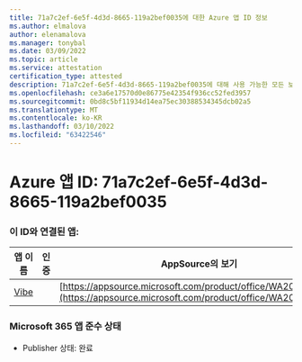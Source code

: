 ```yaml
---
title: 71a7c2ef-6e5f-4d3d-8665-119a2bef0035에 대한 Azure 앱 ID 정보
ms.author: elmalova
author: elenamalova
ms.manager: tonybal
ms.date: 03/09/2022
ms.topic: article
ms.service: attestation
certification_type: attested
description: 71a7c2ef-6e5f-4d3d-8665-119a2bef0035에 대해 사용 가능한 모든 보안 및 규정 준수 정보입니다.
ms.openlocfilehash: ce3a6e17570d0e86775e42354f936cc52fed3957
ms.sourcegitcommit: 0bd8c5bf11934d14ea75ec30388534345dcb02a5
ms.translationtype: MT
ms.contentlocale: ko-KR
ms.lasthandoff: 03/10/2022
ms.locfileid: "63422546"
---
```

# <a name="azure-app-id-71a7c2ef-6e5f-4d3d-8665-119a2bef0035"></a>Azure 앱 ID: 71a7c2ef-6e5f-4d3d-8665-119a2bef0035


### <a name="apps-associated-with-this-id"></a>이 ID와 연결된 앱:
| **앱 이름** | **인증** | **AppSource의 보기** |
|--------------|---------------|-----------------------|
| [Vibe](https://docs.microsoft.com/microsoft-365-app-certification/forward/WA200001721) |  | [https://appsource.microsoft.com/product/office/WA200001721](https://appsource.microsoft.com/product/office/WA200001721) |

### <a name="microsoft-365-app-compliance-status"></a>Microsoft 365 앱 준수 상태
- Publisher 상태: 완료
